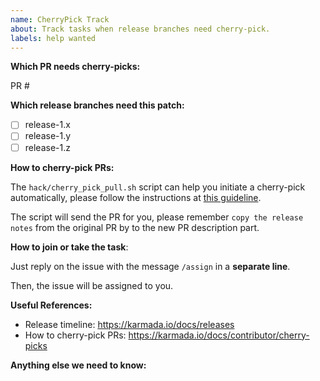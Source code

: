 ```yaml
---
name: CherryPick Track
about: Track tasks when release branches need cherry-pick.
labels: help wanted
---
```


**Which PR needs cherry-picks:**
<!--
For example: "PR #1234"
-->
PR #

**Which release branches need this patch:**
<!--
Karmada now maintains 3 latest releases.
If a branch doesn't need this cherry-pick, please explain the reason.
-->
- [ ] release-1.x 
- [ ] release-1.y
- [ ] release-1.z

**How to cherry-pick PRs:**

The `hack/cherry_pick_pull.sh` script can help you initiate a cherry-pick
automatically, please follow the instructions at [this guideline](https://karmada.io/docs/contributor/cherry-picks). 

The script will send the PR for you, please remember `copy the release notes` from
the original PR by to the new PR description part.

**How to join or take the task**:

Just reply on the issue with the message `/assign` in a **separate line**.

Then, the issue will be assigned to you.

**Useful References:**

- Release timeline: https://karmada.io/docs/releases
- How to cherry-pick PRs: https://karmada.io/docs/contributor/cherry-picks

**Anything else we need to know:**

